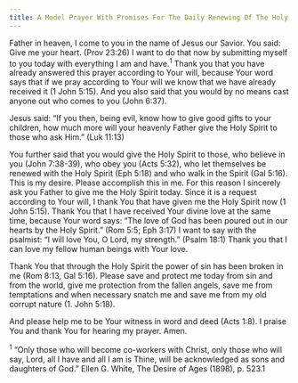 ```yaml
---
title: A Model Prayer With Promises For The Daily Renewing Of The Holy Spirit
---
```


Father in heaven, I come to you in the name of Jesus our Savior. You said: Give me your heart. (Prov 23:26) I want to do that now by submitting myself to you today with everything I am and have.<sup>1</sup> Thank you that you have already answered this prayer according to Your will, because Your word says that if we pray according to Your will we know that we have already received it (1 John 5:15). And you also said that you would by no means cast anyone out who comes to you (John 6:37).

Jesus said: “If you then, being evil, know how to give good gifts to your children, how much more will your heavenly Father give the Holy Spirit to those who ask Him.” (Luk 11:13)

You further said that you would give the Holy Spirit to those, who believe in you (John 7:38-39), who obey you (Acts 5:32), who let themselves be renewed with the Holy Spirit (Eph 5:18) and who walk in the Spirit (Gal 5:16). This is my desire. Please accomplish this in me. For this reason I sincerely ask you Father to give me the Holy Spirit today. Since it is a request according to Your will, I thank You that have given me the Holy Spirit now (1 John 5:15). Thank You that I have received Your divine love at the same time, because Your word says: “The love of God has been poured out in our hearts by the Holy Spirit.” (Rom 5:5; Eph 3:17) I want to say with the psalmist: “I will love You, O Lord, my strength.” (Psalm 18:1) Thank you that I can love my fellow human beings with Your love.

Thank You that through the Holy Spirit the power of sin has been broken in me (Rom 8:13, Gal 5:16). Please save and protect me today from sin and from the world, give me protection from the fallen angels, save me from temptations and when necessary snatch me and save me from my old corrupt nature (1. John 5:18).

And please help me to be Your witness in word and deed (Acts 1:8). I praise You and thank You for hearing my prayer. Amen.

<sup>1</sup> “Only those who will become co-workers with Christ, only those who will say, Lord, all I have and all I am is Thine, will be acknowledged as sons and daughters of God.” Ellen G. White, The Desire of Ages (1898), p. 523.1